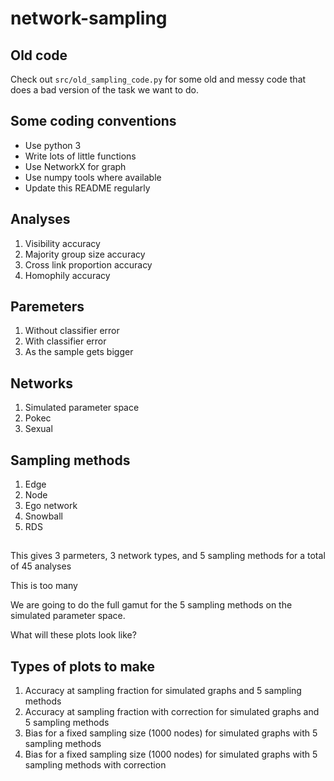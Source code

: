 # network-sampling

## Old code

Check out `src/old_sampling_code.py` for some old and messy code that does a bad version of the task we want to do.

## Some coding conventions

* Use python 3
* Write lots of little functions
* Use NetworkX for graph
* Use numpy tools where available
* Update this README regularly

## Analyses
1. Visibility accuracy
1. Majority group size accuracy
1. Cross link proportion accuracy
1. Homophily accuracy

## Paremeters
1. Without classifier error
1. With classifier error
1. As the sample gets bigger

## Networks
1. Simulated parameter space
1. Pokec
1. Sexual

## Sampling methods
1. Edge
1. Node
1. Ego network
1. Snowball
1. RDS

##

This gives 3 parmeters, 3 network types, and 5 sampling methods for a total of 45 analyses

This is too many

We are going to do the full gamut for the 5 sampling methods on the simulated parameter space.

What will these plots look like?

## Types of plots to make
1. Accuracy at sampling fraction for simulated graphs and 5 sampling methods
1. Accuracy at sampling fraction with correction for simulated graphs and 5 sampling methods
1. Bias for a fixed sampling size (1000 nodes) for simulated graphs with 5 sampling methods
1. Bias for a fixed sampling size (1000 nodes) for simulated graphs with 5 sampling methods with correction

